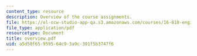 ```yaml
---
content_type: resource
description: Overview of the course assignments.
file: https://ol-ocw-studio-app-qa.s3.amazonaws.com/courses/16-810-engineering-design-and-rapid-prototyping-january-iap-2007/a5d50f65959564c93a9c391f5b3747f6_overview.pdf
file_type: application/pdf
resourcetype: Document
title: overview.pdf
uid: a5d50f65-9595-64c9-3a9c-391f5b3747f6
---
```


